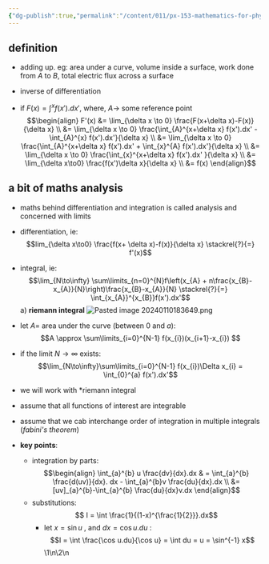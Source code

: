 ```yaml
---
{"dg-publish":true,"permalink":"/content/011/px-153-mathematics-for-physicists/term-2/px-153-i-integration/px-153-i1-introduction/","noteIcon":"1","created":"2025-08-27T13:14:05.094+01:00","updated":"2024-11-26T19:38:01.000+00:00"}
---
```


## definition
- adding up. eg: area under a curve, volume inside a surface, work done from $A$ to $B$, total electric flux across a surface

- inverse of differentiation
- if $F(x) = \int^{x} f(x').dx'$, where, $A\to$ some reference point
$$\begin{align}
	F'(x) &= \lim_{\delta x \to 0} \frac{F(x+\delta x)-F(x)}{\delta x} \\
	&= \lim_{\delta x \to 0} \frac{\int_{A}^{x+\delta x} f(x').dx' - \int_{A}^{x} f(x').dx'}{\delta x} \\
	&= \lim_{\delta x \to 0} \frac{\int_{A}^{x+\delta x} f(x').dx' + \int_{x}^{A} f(x').dx'}{\delta x} \\
	&= \lim_{\delta x \to 0} \frac{\int_{x}^{x+\delta x} f(x').dx' }{\delta x} \\
	&= \lim_{\delta x\to0} \frac{f(x')\delta x}{\delta x} \\
	&= f(x)
\end{align}$$
## a bit of maths analysis
- maths behind differentiation and integration is called analysis and concerned with limits
- differentiation, ie: 
$$lim_{\delta x\to0} \frac{f(x+ \delta x)-f(x)}{\delta x} \stackrel{?}{=} f'(x)$$
- integral, ie: 
$$\lim_{N\to\infty} \sum\limits_{n=0}^{N}f\left(x_{A} + n\frac{x_{B}-x_{A}}{N}\right)\frac{x_{B}-x_{A}}{N} \stackrel{?}{=} \int_{x_{A}}^{x_{B}}f(x').dx'$$
a) **riemann integral**
	![Pasted image 20240110183649.png](/img/user/pics/Pasted%20image%2020240110183649.png)
- let $A=$ area under the curve (between $0$ and $a$): 
$$A \approx \sum\limits_{i=0}^{N-1} f(x_{i})(x_{i+1}-x_{i}) $$
- if the limit $N\to \infty$ exists: 
$$\lim_{N\to\infty}\sum\limits_{i=0}^{N-1} f(x_{i})\Delta x_{i} = \int_{0}^{a} f(x').dx'$$
- we will work with *riemann integral
- assume that all functions of interest are integrable
- assume that we cab interchange order of integration in multiple integrals (*fabini's theorem*)

- **key points**:
	- integration by parts: 
$$\begin{align}
	  \int_{a}^{b} u \frac{dv}{dx}.dx & = \int_{a}^{b} \frac{d(uv)}{dx}. dx - \int_{a}^{b}v \frac{du}{dx}.dx \\
	  &= [uv]_{a}^{b}-\int_{a}^{b} \frac{du}{dx}v.dx	  
\end{align}$$
	- substitutions: 
	$$ I = \int \frac{1}{(1-x)^{\frac{1}{2}}}.dx$$
		- let $x= \sin u$ , and $dx = \cos u .du$ : 
		$$I = \int \frac{\cos u.du}{\cos u} = \int du = u = \sin^{-1} x$$
\1\n\2\n